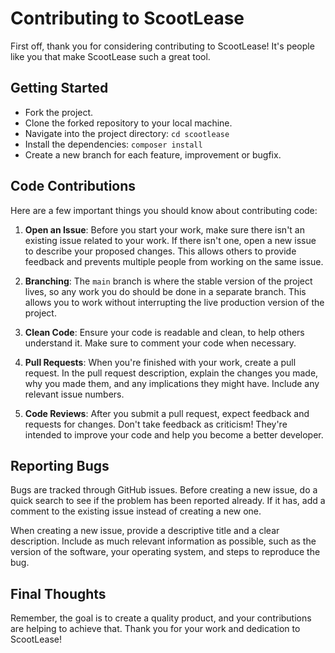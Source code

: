# Contributing to ScootLease

First off, thank you for considering contributing to ScootLease! It's people like you that make ScootLease such a great tool.

## Getting Started

- Fork the project.
- Clone the forked repository to your local machine.
- Navigate into the project directory: `cd scootlease`
- Install the dependencies: `composer install`
- Create a new branch for each feature, improvement or bugfix.

## Code Contributions

Here are a few important things you should know about contributing code:

1. **Open an Issue**: Before you start your work, make sure there isn't an existing issue related to your work. If there isn't one, open a new issue to describe your proposed changes. This allows others to provide feedback and prevents multiple people from working on the same issue.

2. **Branching**: The `main` branch is where the stable version of the project lives, so any work you do should be done in a separate branch. This allows you to work without interrupting the live production version of the project.

3. **Clean Code**: Ensure your code is readable and clean, to help others understand it. Make sure to comment your code when necessary.

4. **Pull Requests**: When you're finished with your work, create a pull request. In the pull request description, explain the changes you made, why you made them, and any implications they might have. Include any relevant issue numbers.

5. **Code Reviews**: After you submit a pull request, expect feedback and requests for changes. Don't take feedback as criticism! They're intended to improve your code and help you become a better developer.

## Reporting Bugs

Bugs are tracked through GitHub issues. Before creating a new issue, do a quick search to see if the problem has been reported already. If it has, add a comment to the existing issue instead of creating a new one.

When creating a new issue, provide a descriptive title and a clear description. Include as much relevant information as possible, such as the version of the software, your operating system, and steps to reproduce the bug.

## Final Thoughts

Remember, the goal is to create a quality product, and your contributions are helping to achieve that. Thank you for your work and dedication to ScootLease!
